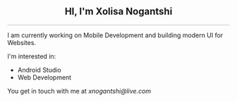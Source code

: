 <h2 align="center">HI, I'm Xolisa Nogantshi</h2>
<hr style="background:#212; opacity:0.3;"/>
<p>I am currently working on Mobile Development and building modern UI for Websites.</p>
<p>I'm interested in:</p>
<ul>
  <li>Android Studio</li>
  <li>Web Development</li>
</ul>
<p>You get in touch with me at <em>xnogantshi@live.com</em></p>
